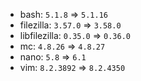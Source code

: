 - bash: `5.1.8` => `5.1.16`
- filezilla: `3.57.0` => `3.58.0`
- libfilezilla: `0.35.0` => `0.36.0`
- mc: `4.8.26` => `4.8.27`
- nano: `5.8` => `6.1`
- vim: `8.2.3892` => `8.2.4350`
